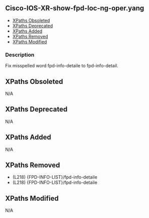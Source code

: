 ## Cisco-IOS-XR-show-fpd-loc-ng-oper.yang

- [XPaths Obsoleted](#xpaths-obsoleted)
- [XPaths Deprecated](#xpaths-deprecated)
- [XPaths Added](#xpaths-added)
- [XPaths Removed](#xpaths-removed)
- [XPaths Modified](#xpaths-modified)

### Description

Fix misspelled word fpd-info-detaile to fpd-info-detail.

## XPaths Obsoleted

N/A

## XPaths Deprecated

N/A

## XPaths Added

N/A

## XPaths Removed

- (L218)	{FPD-INFO-LIST}/fpd-info-detaile
- (L218)	{FPD-INFO-LIST}/fpd-info-detaile

## XPaths Modified

N/A

